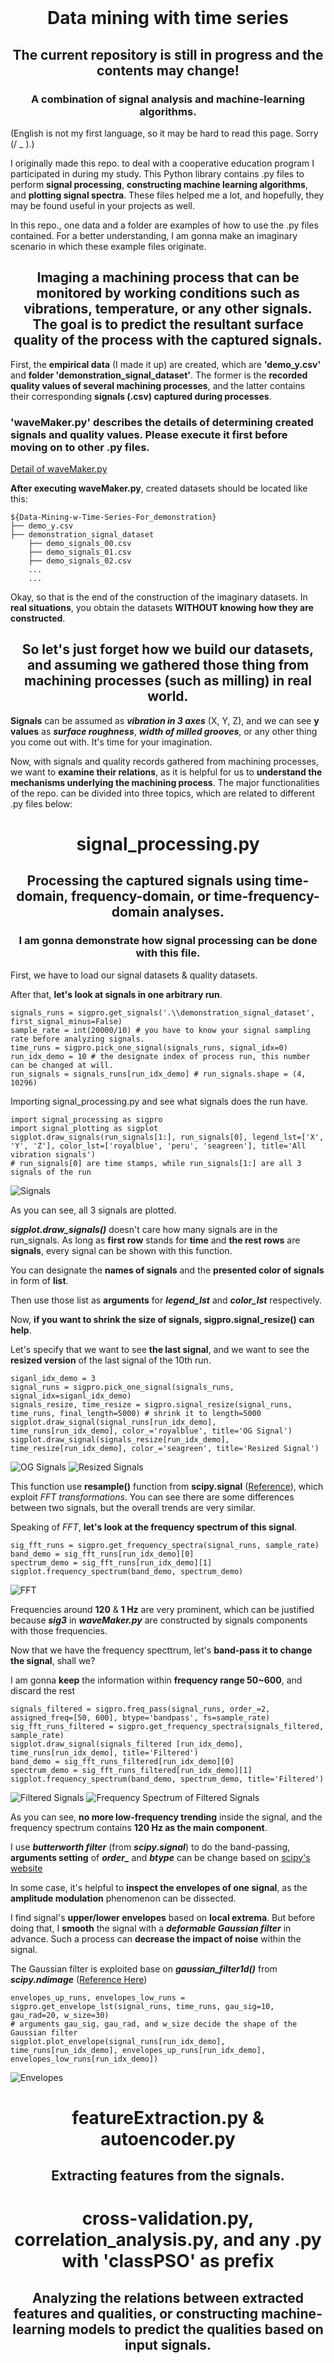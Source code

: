<br />
<div align="center">
  <h1 align="center">Data mining with time series</h1>
  <h2 align="center">The current repository is still in progress and the contents may change!</h2>
  <h3 align="center">
    A combination of signal analysis and machine-learning algorithms.
    <br />
  </p>
</div>

(English is not my first language, so it may be hard to read this page. Sorry (/ _ \).)

I originally made this repo. to deal with a cooperative education program I participated in during my study. This Python library contains .py files to perform **signal processing**, **constructing machine learning algorithms**, and **plotting signal spectra**. These files helped me a lot, and hopefully, they may be found useful in your projects as well.

In this repo., one data and a folder are examples of how to use the .py files contained. For a better understanding, I am gonna make an imaginary scenario in which these example files originate.

<h2 align="center">Imaging a machining process that can be monitored by working conditions such as vibrations, temperature, or any other signals. The goal is to predict the resultant surface quality of the process with the captured signals.</h2>

First, the **empirical data** (I made it up) are created, which are **'demo_y.csv'** and **folder 'demonstration_signal_dataset'**. The former is the **recorded quality values of several machining processes**, and the latter contains their corresponding **signals (.csv) captured during processes**.

### **'waveMaker.py'** describes the details of determining created signals and quality values. Please execute it first before moving on to other .py files.

[Detail of waveMaker.py](waveMaker.md "link" )

**After executing waveMaker.py**, created datasets should be located like this:
```
${Data-Mining-w-Time-Series-For_demonstration}
├── demo_y.csv
├── demonstration_signal_dataset
    ├── demo_signals_00.csv
    ├── demo_signals_01.csv
    ├── demo_signals_02.csv
    ...
    ...
```

Okay, so that is the end of the construction of the imaginary datasets. In **real situations**, you obtain the datasets **WITHOUT knowing how they are constructed**.

<h2 align="center">
So let's just forget how we build our datasets, and assuming we gathered those thing from machining processes (such as milling) in real world.
</h2>

**Signals** can be assumed as ***vibration in 3 axes*** (X, Y, Z), and we can see **y values** as ***surface roughness***, ***width of milled grooves***, or any other thing you come out with. It's time for your imagination.

Now, with signals and quality records gathered from machining processes, we want to **examine their relations**, as it is helpful for us to **understand the mechanisms underlying the machining process**. The major functionalities of the repo. can be divided into three topics, which are related to different .py files below:

<h1 align="center">
signal_processing.py
</h1>
<h2 align="center">
Processing the captured signals using time-domain, frequency-domain, or time-frequency-domain analyses.
</h2>
<h3 align="center">
I am gonna demonstrate how signal processing can be done with this file.
</h3>

First, we have to load our signal datasets & quality datasets. 

After that, **let's look at signals in one arbitrary run**.

```
signals_runs = sigpro.get_signals('.\\demonstration_signal_dataset', first_signal_minus=False)
sample_rate = int(20000/10) # you have to know your signal sampling rate before analyzing signals.
time_runs = sigpro.pick_one_signal(signals_runs, signal_idx=0)
run_idx_demo = 10 # the designate index of process run, this number can be changed at will.
run_signals = signals_runs[run_idx_demo] # run_signals.shape = (4, 10296)
```

Importing signal_processing.py and see what signals does the run have.
```
import signal_processing as sigpro
import signal_plotting as sigplot
sigplot.draw_signals(run_signals[1:], run_signals[0], legend_lst=['X', 'Y', 'Z'], color_lst=['royalblue', 'peru', 'seagreen'], title='All vibration signals')
# run_signals[0] are time stamps, while run_signals[1:] are all 3 signals of the run
```
![Signals](image/signals_of_demo_run.png) 

As you can see, all 3 signals are plotted. 

***sigplot.draw_signals()*** doesn't care how many signals are in the run_signals. As long as **first row** stands for **time** and **the rest rows** are **signals**, every signal can be shown with this function.

You can designate the **names of signals** and the **presented color of signals** in form of **list**.

Then use those list as **arguments** for ***legend_lst*** and ***color_lst*** respectively.

Now, **if you want to shrink the size of signals, sigpro.signal_resize() can help**.

Let's specify that we want to see **the last signal**, and we want to see the **resized version** of the last signal of the 10th run.

```
siganl_idx_demo = 3
signal_runs = sigpro.pick_one_signal(signals_runs, signal_idx=siganl_idx_demo)
signals_resize, time_resize = sigpro.signal_resize(signal_runs, time_runs, final_length=5000) # shrink it to length=5000
sigplot.draw_signal(signal_runs[run_idx_demo], time_runs[run_idx_demo], color_='royalblue', title='OG Signal')
sigplot.draw_signal(signals_resize[run_idx_demo], time_resize[run_idx_demo], color_='seagreen', title='Resized Signal')
```
![OG Signals](image/Fsignal_resized_og.png) 
![Resized Signals](image/Fsignal_resized_resampled.png) 

This function use **resample()** function from **scipy.signal** ([Reference](https://docs.scipy.org/doc/scipy/reference/generated/scipy.signal.resample.html "link" )), which exploit *FFT transformations*. You can see there are some differences between two signals, but the overall trends are very similar.


Speaking of *FFT*, **let's look at the frequency spectrum of this signal**.

```
sig_fft_runs = sigpro.get_frequency_spectra(signal_runs, sample_rate)
band_demo = sig_fft_runs[run_idx_demo][0]
spectrum_demo = sig_fft_runs[run_idx_demo][1]
sigplot.frequency_spectrum(band_demo, spectrum_demo)
```

![FFT](image/freq_spectrum.png) 

Frequencies around **120** & **1 Hz** are very prominent, which can be justified because ***sig3*** in ***waveMaker.py*** are constructed by signals components with those frequencies.

Now that we have the frequency specttrum, let's **band-pass it to change the signal**, shall we?

I am gonna **keep** the information within **frequency range 50~600**, and discard the rest

```
signals_filtered = sigpro.freq_pass(signal_runs, order_=2, assigned_freq=[50, 600], btype='bandpass', fs=sample_rate)
sig_fft_runs_filtered = sigpro.get_frequency_spectra(signals_filtered, sample_rate)
sigplot.draw_signal(signals_filtered [run_idx_demo], time_runs[run_idx_demo], title='Filtered')
band_demo = sig_fft_runs_filtered[run_idx_demo][0]
spectrum_demo = sig_fft_runs_filtered[run_idx_demo][1]
sigplot.frequency_spectrum(band_demo, spectrum_demo, title='Filtered')
```
![Filtered Signals](image/band_pass.png) 
![Frequency Spectrum of Filtered Signals](image/band_pass_spectrum.png) 

As you can see, **no more low-frequency trending** inside the signal, and the frequency spectrum contains **120 Hz as the main component**.

I use ***butterworth filter*** (from ***scipy.signal***) to do the band-passing, **arguments setting** of ***order_*** and ***btype*** can be change based on [scipy's website](https://docs.scipy.org/doc/scipy/reference/generated/scipy.signal.butter.html "link" )

In some case, it's helpful to **inspect the envelopes of one signal**, as the **amplitude modulation** phenomenon can be dissected.

I find signal's **upper/lower envelopes** based on **local extrema**. But before doing that, I **smooth** the signal with a ***deformable Gaussian filter*** in advance. Such a process can **decrease the impact of noise** within the signal.

The Gaussian filter is exploited base on ***gaussian_filter1d()*** from ***scipy.ndimage*** ([Reference Here](https://docs.scipy.org/doc/scipy/reference/generated/scipy.ndimage.gaussian_filter1d.html "link" ))

```
envelopes_up_runs, envelopes_low_runs = sigpro.get_envelope_lst(signal_runs, time_runs, gau_sig=10, gau_rad=20, w_size=30)
# arguments gau_sig, gau_rad, and w_size decide the shape of the Gaussian filter
sigplot.plot_envelope(signal_runs[run_idx_demo], time_runs[run_idx_demo], envelopes_up_runs[run_idx_demo], envelopes_low_runs[run_idx_demo])
```
![Envelopes](image/envelope.png) 


<h1 align="center">
featureExtraction.py & autoencoder.py
</h1>
<h2 align="center">
Extracting features from the signals.
</h2>

<h1 align="center">
cross-validation.py, correlation_analysis.py, and any .py with 'classPSO' as prefix
</h1>
<h2 align="center">
Analyzing the relations between extracted features and qualities, or constructing machine-learning models to predict the qualities based on input signals.
</h2>
